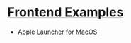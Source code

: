 # [Frontend Examples](https://polyakovin.github.io/front-examples/)

- [Apple Launcher for MacOS](https://polyakovin.github.io/front-examples/apple-launcher/)